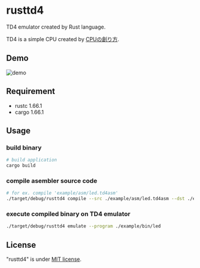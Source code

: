 # rusttd4

TD4 emulator created by Rust language.

TD4 is a simple CPU created by [CPUの創り方](https://www.amazon.co.jp/CPU%E3%81%AE%E5%89%B5%E3%82%8A%E3%81%8B%E3%81%9F-%E6%B8%A1%E6%B3%A2-%E9%83%81/dp/4839909865).


## Demo

![demo](https://user-images.githubusercontent.com/97239922/236500086-c1737130-a5d5-4b79-83a5-0f811e5d34db.gif)

## Requirement

- rustc 1.66.1
- cargo 1.66.1

## Usage

### build binary

```bash
# build application
cargo build
```

### compile asembler source code

```bash
# for ex. compile 'example/asm/led.td4asm'
./target/debug/rusttd4 compile --src ./example/asm/led.td4asm --dst ./example/bin/led
```

### execute compiled binary on TD4 emulator

```bash
./target/debug/rusttd4 emulate --program ./example/bin/led
```

## License

"rusttd4" is under [MIT license](https://en.wikipedia.org/wiki/MIT_License).
